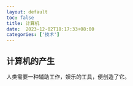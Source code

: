 ```yaml
---
layout: default
toc: false
title: 计算机
date:  2023-12-02T18:17:33+08:00
categories: ['技术']
---
```


## 计算机的产生
人类需要一种辅助工作，娱乐的工具，便创造了它。